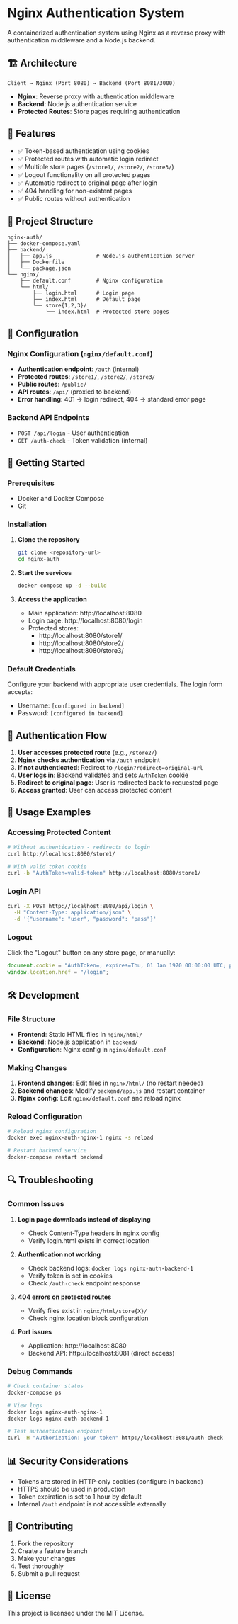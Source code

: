 # Nginx Authentication System

A containerized authentication system using Nginx as a reverse proxy with authentication middleware and a Node.js backend.

## 🏗️ Architecture

```
Client → Nginx (Port 8080) → Backend (Port 8081/3000)
```

- **Nginx**: Reverse proxy with authentication middleware
- **Backend**: Node.js authentication service
- **Protected Routes**: Store pages requiring authentication

## 🚀 Features

- ✅ Token-based authentication using cookies
- ✅ Protected routes with automatic login redirect
- ✅ Multiple store pages (`/store1/`, `/store2/`, `/store3/`)
- ✅ Logout functionality on all protected pages
- ✅ Automatic redirect to original page after login
- ✅ 404 handling for non-existent pages
- ✅ Public routes without authentication

## 📁 Project Structure

```
nginx-auth/
├── docker-compose.yaml
├── backend/
│   ├── app.js              # Node.js authentication server
│   ├── Dockerfile
│   └── package.json
└── nginx/
    ├── default.conf        # Nginx configuration
    └── html/
        ├── login.html      # Login page
        ├── index.html      # Default page
        └── store{1,2,3}/
            └── index.html  # Protected store pages
```

## 🔧 Configuration

### Nginx Configuration (`nginx/default.conf`)

- **Authentication endpoint**: `/auth` (internal)
- **Protected routes**: `/store1/`, `/store2/`, `/store3/`
- **Public routes**: `/public/`
- **API routes**: `/api/` (proxied to backend)
- **Error handling**: 401 → login redirect, 404 → standard error page

### Backend API Endpoints

- `POST /api/login` - User authentication
- `GET /auth-check` - Token validation (internal)

## 🚀 Getting Started

### Prerequisites

- Docker and Docker Compose
- Git

### Installation

1. **Clone the repository**
   ```bash
   git clone <repository-url>
   cd nginx-auth
   ```

2. **Start the services**
   ```bash
   docker compose up -d --build
   ```

3. **Access the application**
   - Main application: http://localhost:8080
   - Login page: http://localhost:8080/login
   - Protected stores: 
     - http://localhost:8080/store1/
     - http://localhost:8080/store2/
     - http://localhost:8080/store3/

### Default Credentials

Configure your backend with appropriate user credentials. The login form accepts:
- Username: `[configured in backend]`
- Password: `[configured in backend]`

## 🔐 Authentication Flow

1. **User accesses protected route** (e.g., `/store2/`)
2. **Nginx checks authentication** via `/auth` endpoint
3. **If not authenticated**: Redirect to `/login?redirect=original-url`
4. **User logs in**: Backend validates and sets `AuthToken` cookie
5. **Redirect to original page**: User is redirected back to requested page
6. **Access granted**: User can access protected content

## 📝 Usage Examples

### Accessing Protected Content

```bash
# Without authentication - redirects to login
curl http://localhost:8080/store1/

# With valid token cookie
curl -b "AuthToken=valid-token" http://localhost:8080/store1/
```

### Login API

```bash
curl -X POST http://localhost:8080/api/login \
  -H "Content-Type: application/json" \
  -d '{"username": "user", "password": "pass"}'
```

### Logout

Click the "Logout" button on any store page, or manually:
```javascript
document.cookie = "AuthToken=; expires=Thu, 01 Jan 1970 00:00:00 UTC; path=/;";
window.location.href = "/login";
```

## 🛠️ Development

### File Structure

- **Frontend**: Static HTML files in `nginx/html/`
- **Backend**: Node.js application in `backend/`
- **Configuration**: Nginx config in `nginx/default.conf`

### Making Changes

1. **Frontend changes**: Edit files in `nginx/html/` (no restart needed)
2. **Backend changes**: Modify `backend/app.js` and restart container
3. **Nginx config**: Edit `nginx/default.conf` and reload nginx

### Reload Configuration

```bash
# Reload nginx configuration
docker exec nginx-auth-nginx-1 nginx -s reload

# Restart backend service
docker-compose restart backend
```

## 🔍 Troubleshooting

### Common Issues

1. **Login page downloads instead of displaying**
   - Check Content-Type headers in nginx config
   - Verify login.html exists in correct location

2. **Authentication not working**
   - Check backend logs: `docker logs nginx-auth-backend-1`
   - Verify token is set in cookies
   - Check `/auth-check` endpoint response

3. **404 errors on protected routes**
   - Verify files exist in `nginx/html/store{X}/`
   - Check nginx location block configuration

4. **Port issues**
   - Application: http://localhost:8080
   - Backend API: http://localhost:8081 (direct access)

### Debug Commands

```bash
# Check container status
docker-compose ps

# View logs
docker logs nginx-auth-nginx-1
docker logs nginx-auth-backend-1

# Test authentication endpoint
curl -H "Authorization: your-token" http://localhost:8081/auth-check
```

## 📊 Security Considerations

- Tokens are stored in HTTP-only cookies (configure in backend)
- HTTPS should be used in production
- Token expiration is set to 1 hour by default
- Internal `/auth` endpoint is not accessible externally

## 🤝 Contributing

1. Fork the repository
2. Create a feature branch
3. Make your changes
4. Test thoroughly
5. Submit a pull request

## 📄 License

This project is licensed under the MIT License.